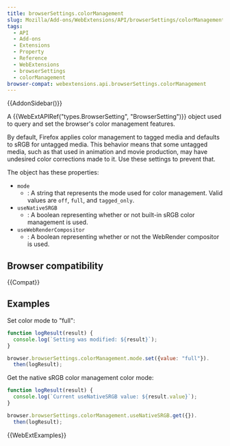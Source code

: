 ```yaml
---
title: browserSettings.colorManagement
slug: Mozilla/Add-ons/WebExtensions/API/browserSettings/colorManagement
tags:
  - API
  - Add-ons
  - Extensions
  - Property
  - Reference
  - WebExtensions
  - browserSettings
  - colorManagement
browser-compat: webextensions.api.browserSettings.colorManagement
---
```


{{AddonSidebar()}}

A {{WebExtAPIRef("types.BrowserSetting", "BrowserSetting")}} object used to query and set the browser's color management features.

By default, Firefox applies color management to tagged media and defaults to sRGB for untagged media. This behavior means that some untagged media, such as that used in animation and movie production, may have undesired color corrections made to it. Use these settings to prevent that.

The object has these properties:

- `mode`
  - : A string that represents the mode used for color management. Valid values are `off`, `full`, and `tagged_only`.
- `useNativeSRGB`
  - : A boolean representing whether or not built-in sRGB color management is used.
- `useWebRenderCompositor`
  - : A boolean representing whether or not the WebRender compositor is used.

## Browser compatibility

{{Compat}}

## Examples

Set color mode to "full":

```js
function logResult(result) {
  console.log(`Setting was modified: ${result}`);
}

browser.browserSettings.colorManagement.mode.set({value: "full"}).
  then(logResult);
```

Get the native sRGB color management color mode:

```js
function logResult(result) {
  console.log(`Current useNativeSRGB value: ${result.value}`);
}

browser.browserSettings.colorManagement.useNativeSRGB.get({}).
  then(logResult);
```

{{WebExtExamples}}
